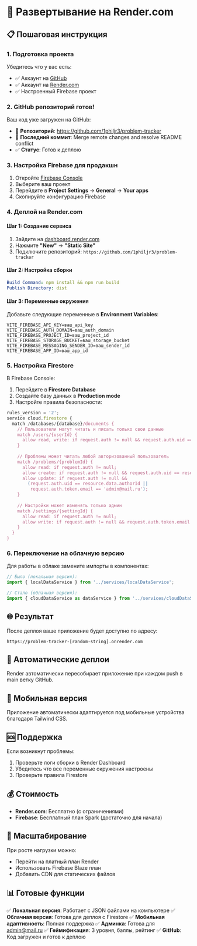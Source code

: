 # 🚀 Развертывание на Render.com

## 📋 Пошаговая инструкция

### 1. **Подготовка проекта**

Убедитесь что у вас есть:
- ✅ Аккаунт на [GitHub](https://github.com)
- ✅ Аккаунт на [Render.com](https://render.com)
- ✅ Настроенный Firebase проект

### 2. **GitHub репозиторий готов!**

Ваш код уже загружен на GitHub:
- 🔗 **Репозиторий**: https://github.com/1philjr3/problem-tracker
- 📝 **Последний коммит**: Merge remote changes and resolve README conflict
- ✅ **Статус**: Готов к деплою

### 3. **Настройка Firebase для продакшн**

1. Откройте [Firebase Console](https://console.firebase.google.com)
2. Выберите ваш проект
3. Перейдите в **Project Settings** → **General** → **Your apps**
4. Скопируйте конфигурацию Firebase

### 4. **Деплой на Render.com**

#### Шаг 1: Создание сервиса
1. Зайдите на [dashboard.render.com](https://dashboard.render.com)
2. Нажмите **"New"** → **"Static Site"**
3. Подключите репозиторий: `https://github.com/1philjr3/problem-tracker`

#### Шаг 2: Настройка сборки
```yaml
Build Command: npm install && npm run build
Publish Directory: dist
```

#### Шаг 3: Переменные окружения
Добавьте следующие переменные в **Environment Variables**:

```
VITE_FIREBASE_API_KEY=ваш_api_key
VITE_FIREBASE_AUTH_DOMAIN=ваш_auth_domain
VITE_FIREBASE_PROJECT_ID=ваш_project_id
VITE_FIREBASE_STORAGE_BUCKET=ваш_storage_bucket
VITE_FIREBASE_MESSAGING_SENDER_ID=ваш_sender_id
VITE_FIREBASE_APP_ID=ваш_app_id
```

### 5. **Настройка Firestore**

В Firebase Console:
1. Перейдите в **Firestore Database**
2. Создайте базу данных в **Production mode**
3. Настройте правила безопасности:

```javascript
rules_version = '2';
service cloud.firestore {
  match /databases/{database}/documents {
    // Пользователи могут читать и писать только свои данные
    match /users/{userId} {
      allow read, write: if request.auth != null && request.auth.uid == userId;
    }
    
    // Проблемы может читать любой авторизованный пользователь
    match /problems/{problemId} {
      allow read: if request.auth != null;
      allow create: if request.auth != null && request.auth.uid == resource.data.authorId;
      allow update: if request.auth != null && 
        (request.auth.uid == resource.data.authorId || 
         request.auth.token.email == 'admin@mail.ru');
    }
    
    // Настройки может изменять только админ
    match /settings/{settingId} {
      allow read: if request.auth != null;
      allow write: if request.auth != null && request.auth.token.email == 'admin@mail.ru';
    }
  }
}
```

### 6. **Переключение на облачную версию**

Для работы в облаке замените импорты в компонентах:
```typescript
// Было (локальная версия):
import { localDataService } from '../services/localDataService';

// Стало (облачная версия):
import { cloudDataService as dataService } from '../services/cloudDataService';
```

## 🌐 **Результат**

После деплоя ваше приложение будет доступно по адресу:
```
https://problem-tracker-[random-string].onrender.com
```

## 🔧 **Автоматические деплои**

Render автоматически пересобирает приложение при каждом push в main ветку GitHub.

## 📱 **Мобильная версия**

Приложение автоматически адаптируется под мобильные устройства благодаря Tailwind CSS.

## 🆘 **Поддержка**

Если возникнут проблемы:
1. Проверьте логи сборки в Render Dashboard
2. Убедитесь что все переменные окружения настроены
3. Проверьте правила Firestore

## 💰 **Стоимость**

- **Render.com**: Бесплатно (с ограничениями)
- **Firebase**: Бесплатный план Spark (достаточно для начала)

## 🚀 **Масштабирование**

При росте нагрузки можно:
- Перейти на платный план Render
- Использовать Firebase Blaze план
- Добавить CDN для статических файлов

## 📊 **Готовые функции**

✅ **Локальная версия**: Работает с JSON файлами на компьютере
✅ **Облачная версия**: Готова для деплоя с Firestore
✅ **Мобильная адаптивность**: Полная поддержка
✅ **Админка**: Готова для admin@mail.ru
✅ **Геймификация**: 3 уровня, баллы, рейтинг
✅ **GitHub**: Код загружен и готов к деплою 